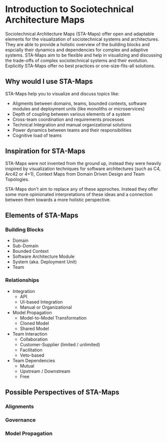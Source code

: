 # Introduction to Sociotechnical Architecture Maps

Sociotechnical Architecture Maps (STA-Maps) offer open and adaptable elements for the visualization of sociotechnical systems and architectures. They are able to provide a holistic overview of the building blocks and espcially their dynamics and dependencies for complex and adaptive systems. STA-Maps aim to be flexible and help in visualizing and discussing the trade-offs of complex sociotechnical systems and their evolution. Explicitly STA-Maps offer no best practices or one-size-fits-all solutions.

## Why would I use STA-Maps

STA-Maps help you to visualize and discuss topics like:

- Aligments between domains, teams, bounded contexts, software modules and deployment units (like monoliths or microservices)
- Depth of coupling between various elements of a system
- Cross-team coordination and requirements processes
- Technical Integration and manual organizational solutions
- Power dynamics between teams and their responsibilities
- Cognitive load of teams

## Inspiration for STA-Maps

STA-Maps were not invented from the ground up, instead they were heavily inspired by visualization techniques for software architectures (such as C4, Arc42 or 4+1), Context Maps from Domain Driven Design and Team Topologies.

STA-Maps don't aim to replace any of these approches. Instead they offer some more opinionated interpretations of these ideas and a connection between them towards a more holistic perspective.

## Elements of STA-Maps

### Building Blocks
- Domain
- Sub-Domain
- Bounded Context
- Software Architecture Module
- System (aka. Deployment Unit)
- Team

### Relationships
- Integration
  - API
  - UI-based Integration
  - Manual or Organizational
- Model Propagation
  - Model-to-Model Transformation
  - Cloned Model
  - Shared Model
- Team Interaction
  - Collaboration
  - Customer-Supplier (limited / unlimited)
  - Facilitation
  - Veto-based
- Team Dependencies
  - Mutual
  - Upstream / Downstream
  - Free
  
## Possible Perspectives of STA-Maps

### Alignments

### Governance

### Model Propagation
